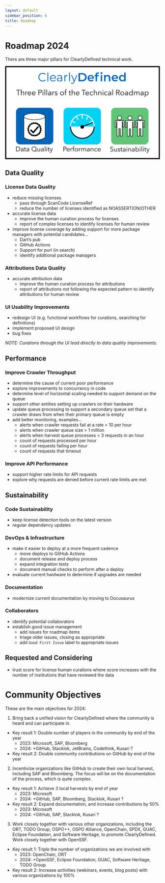```yaml
---
layout: default
sidebar_position: 6
title: Roadmap
---
```


# Roadmap 2024

There are three major pillars for ClearlyDefined technical work.

![Three Pillars of the Technical Roadmap](/img/technical-roadmap-3-pillars.png)

## Data Quality

### License Data Quality

- reduce missing licenses
  - pass through ScanCode LicenseRef
  - reduce the number of licenses identified as NOASSERTION/OTHER
- accurate license data
  - improve the human curation process for licenses
  - report of complex licenses to identify licenses for human review
- improve license coverage by adding support for more package managers with potential candidates...
  - Dart’s pub
  - GitHub Actions
  - Support for purl (in search)
  - identify additional package managers

### Attributions Data Quality

- accurate attribution data
  - improve the human curation process for attributions
  - report of attributions not following the expected pattern to identify attributions for human review

### UI Usability Improvements

- redesign UI (e.g. functional workflows for curations, searching for definitions)
- implement proposed UI design
- bug fixes

_NOTE: Curations through the UI lead directly to data quality improvements._

## Performance

### Improve Crawler Throughput

- determine the cause of current poor performance
- explore improvements to concurrency in code
- determine level of horizontal scaling needed to support demand on the queue
- support other entities setting up crawlers on their hardware
- update queue processing to support a secondary queue set that a crawler draws from when their primary queue is empty
- add better monitoring, examples...
  - alerts when crawler requests fail at a rate > 10 per hour
  - alerts when crawler queue size > 1 million
  - alerts when harvest queue processes < 3 requests in an hour
  - count of requests processed per hour
  - count of requests failing per hour
  - count of requests that timeout

### Improve API Performance

- support higher rate limits for API requests
- explore why requests are denied before current rate limits are met

## Sustainability

### Code Sustainability

- keep license detection tools on the latest version
- regular dependency updates

### DevOps & Infrastructure

- make it easier to deploy at a more frequent cadence
  - move deploys to GitHub Actions
  - document release and deploy process
  - expand integration tests
  - document manual checks to perform after a deploy
- evaluate current hardware to determine if upgrades are needed

### Documentation

- modernize current documentation by moving to Docusaurus

### Collaborators

- identify potential collaborators
- establish good issue management
  - add issues for roadmap items
  - triage older issues, closing as appropriate
  - add `Good First Issue` label to appropriate issues

## Requested and Considering

- trust score for license human curations where score increases with the number of institutions that have reviewed the data

# Community Objectives

These are the main objectives for 2024:

1. Bring back a unified vision for ClearlyDefined where the community is heard and can participate in.

- Key result 1: Double number of players in the community by end of the year
  - 2023: Microsoft, SAP, Bloomberg
  - 2024: +GitHub, Stacklok, JetBrains, Codethink, Kusari ?
- Key result 2: Double community contributions on GitHub by end of the year

2. Incentivize organizations like GitHub to create their own local harvest, including SAP and Bloomberg. The focus will be on the documentation of the process, which is quite complex.

- Key result 1: Achieve 3 local harvests by end of year
  - 2023: Microsoft
  - 2024: +GitHub, SAP, Bloomberg, Stacklok, Kusari ?
- Key result 2: Expand documentation, and increase contributions by 50%
  - 2023: Microsoft
  - 2024: +GitHub, SAP, Stacklok, Kusari ?

3. Work closely together with various other organizations, including the ORT, TODO Group, OSPO++, OSPO Alliance, OpenChain, SPDX, GUAC, Eclipse Foundation, and Software Heritage, to promote ClearlyDefined. Work closely together with OpenSSF.

- Key result 1: Triple the number of organizations we are involved with
  - 2023: OpenChain, ORT
  - 2024: +OpenSSF, Eclipse Foundation, GUAC, Software Heritage, TODO Group
- Key result 2: Increase activities (webinars, events, blog posts) with various organizations by 100%
